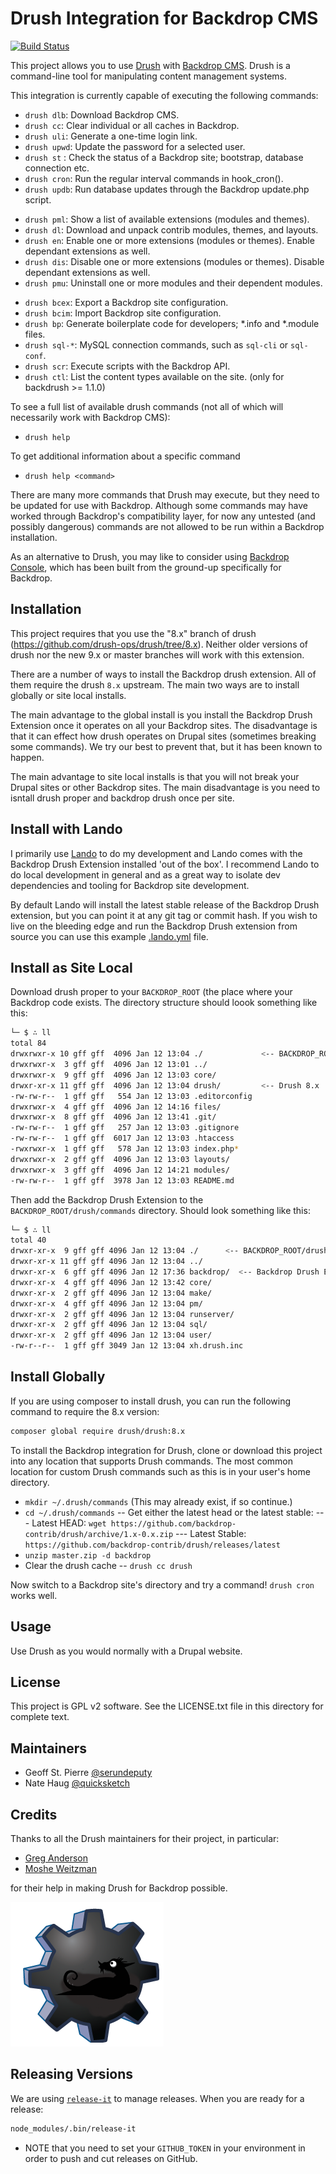 Drush Integration for Backdrop CMS
==================================

[![Build Status](https://travis-ci.org/backdrop-contrib/drush.svg?branch=1.x-1.x)](https://travis-ci.org/backdrop-contrib/drush)

This project allows you to use [Drush](https://github.com/drush-ops/drush) with
[Backdrop CMS](https://backdropcms.org). Drush is a command-line tool for
manipulating content management systems.

This integration is currently capable of executing the following commands:

* `drush dlb`: Download Backdrop CMS.
* `drush cc`: Clear individual or all caches in Backdrop.
* `drush uli`: Generate a one-time login link.
* `drush upwd`: Update the password for a selected user.
* `drush st` : Check the status of a Backdrop site; bootstrap, database connection etc.
* `drush cron`: Run the regular interval commands in hook_cron().
* `drush updb`: Run database updates through the Backdrop update.php script.

- `drush pml`: Show a list of available extensions (modules and themes).
- `drush dl`: Download and unpack contrib modules, themes, and layouts.
- `drush en`: Enable one or more extensions (modules or themes). Enable dependant extensions as well.
- `drush dis`: Disable one or more extensions (modules or themes). Disable dependant extensions as well.
- `drush pmu`: Uninstall one or more modules and their dependent modules.

* `drush bcex`: Export a Backdrop site configuration.
* `drush bcim`: Import Backdrop site configuration.
* `drush bp`: Generate boilerplate code for developers; *.info and *.module files.
* `drush sql-*`: MySQL connection commands, such as `sql-cli` or `sql-conf`.
* `drush scr`: Execute scripts with the Backdrop API.
* `drush ctl`: List the content types available on the site. (only for backdrush >= 1.1.0)

To see a full list of available drush commands (not all of which will 
necessarily work with Backdrop CMS):

* `drush help`

To get additional information about a specific command

* `drush help <command>`

There are many more commands that Drush may execute, but they need to be updated
for use with Backdrop. Although some commands may have worked through Backdrop's
compatibility layer, for now any untested (and possibly dangerous) commands are
not allowed to be run within a Backdrop installation.

As an alternative to Drush, you may like to consider using
[Backdrop Console](https://github.com/backdrop-contrib/b), which has been built
from the ground-up specifically for Backdrop.

Installation
------------

This project requires that you use the "8.x" branch of drush
(https://github.com/drush-ops/drush/tree/8.x). Neither older versions of drush
nor the new 9.x or master branches will work with this extension.

There are a number of ways to install the Backdrop drush extension. All of them
require the drush `8.x` upstream. The main two ways are to install globally or
site local installs.

The main advantage to the global install is you install the Backdrop Drush
Extension once it operates on all your Backdrop sites. The disadvantage is that
it can effect how drush operates on Drupal sites (sometimes breaking some
commands). We try our best to prevent that, but it has been known to happen.

The main advantage to site local installs is that you will not break your Drupal
sites or other Backdrop sites. The main disadvantage is you need to isntall
drush proper and backdrop drush once per site.

Install with Lando
------------------

I primarily use [Lando](https://docs.devwithlando.io) to do my development and
Lando comes with the Backdrop Drush Extension installed 'out of the box'. I
recommend Lando to do local development in general and as a great way to
isolate dev dependencies and tooling for Backdrop site development.

By default Lando will install the latest stable release of the Backdrop Drush
extension, but you can point it at any git tag or commit hash. If you wish to
live on the bleeding edge and run the Backdrop Drush extension from source you
can use this example
[.lando.yml](https://github.com/backdrop-contrib/drush/wiki/Contributing-code-to-the-Backdrop-drush-extension.)
file.

Install as Site Local
---------------------

Download drush proper to your `BACKDROP_ROOT` (the place where your Backdrop
code exists. The directory structure should loook something like this:

```bash
└─ $ ∴ ll
total 84
drwxrwxr-x 10 gff gff  4096 Jan 12 13:04 ./             <-- BACKDROP_ROOT
drwxrwxr-x  3 gff gff  4096 Jan 12 13:01 ../
drwxrwxr-x  9 gff gff  4096 Jan 12 13:03 core/
drwxr-xr-x 11 gff gff  4096 Jan 12 13:04 drush/         <-- Drush 8.x
-rw-rw-r--  1 gff gff   554 Jan 12 13:03 .editorconfig
drwxrwxr-x  4 gff gff  4096 Jan 12 14:16 files/
drwxrwxr-x  8 gff gff  4096 Jan 12 13:41 .git/
-rw-rw-r--  1 gff gff   257 Jan 12 13:03 .gitignore
-rw-rw-r--  1 gff gff  6017 Jan 12 13:03 .htaccess
-rwxrwxr-x  1 gff gff   578 Jan 12 13:03 index.php*
drwxrwxr-x  2 gff gff  4096 Jan 12 13:03 layouts/
drwxrwxr-x  3 gff gff  4096 Jan 12 14:21 modules/
-rw-rw-r--  1 gff gff  3978 Jan 12 13:03 README.md
```

Then add the Backdrop Drush Extension to the `BACKDROP_ROOT/drush/commands`
directory. Should look something like this:

```bash
└─ $ ∴ ll
total 40
drwxr-xr-x  9 gff gff 4096 Jan 12 13:04 ./      <-- BACKDROP_ROOT/drush/commands
drwxr-xr-x 11 gff gff 4096 Jan 12 13:04 ../
drwxr-xr-x  6 gff gff 4096 Jan 12 17:36 backdrop/  <-- Backdrop Drush Extension
drwxr-xr-x  4 gff gff 4096 Jan 12 13:42 core/
drwxr-xr-x  2 gff gff 4096 Jan 12 13:04 make/
drwxr-xr-x  4 gff gff 4096 Jan 12 13:04 pm/
drwxr-xr-x  2 gff gff 4096 Jan 12 13:04 runserver/
drwxr-xr-x  2 gff gff 4096 Jan 12 13:04 sql/
drwxr-xr-x  2 gff gff 4096 Jan 12 13:04 user/
-rw-r--r--  1 gff gff 3049 Jan 12 13:04 xh.drush.inc
```

Install Globally
----------------

If you are using composer to install drush, you can run the following command to
require the 8.x version:

```bash
composer global require drush/drush:8.x
```

To install the Backdrop integration for Drush, clone or download this project
into any location that supports Drush commands. The most common location for
custom Drush commands such as this is in your user's home directory.

- `mkdir ~/.drush/commands` (This may already exist, if so continue.)
- `cd ~/.drush/commands`
  -- Get either the latest head or the latest stable:
    --- Latest HEAD: `wget https://github.com/backdrop-contrib/drush/archive/1.x-0.x.zip`
    --- Latest Stable: `https://github.com/backdrop-contrib/drush/releases/latest`
- `unzip master.zip -d backdrop`
- Clear the drush cache
  -- `drush cc drush`

Now switch to a Backdrop site's directory and try a command! `drush cron` works
well.

Usage
-----

Use Drush as you would normally with a Drupal website.

License
-------

This project is GPL v2 software. See the LICENSE.txt file in this directory for
complete text.

Maintainers
-----------

- Geoff St. Pierre [@serundeputy](https://github.com/serundeputy)
- Nate Haug [@quicksketch](https://github.com/quicksketch)

Credits
-------

Thanks to all the Drush maintainers for their project, in particular:

- [Greg Anderson](https://github.com/greg-1-anderson)
- [Moshe Weitzman](https://github.com/weitzman)

for their help in making Drush for Backdrop possible.

![Drush Logo](backdrop-drush-extension-logopn.png)

Releasing Versions
------------------

We are using [`release-it`](https://github.com/release-it/release-it) to manage releases.  When you are ready for a release:

```bash
node_modules/.bin/release-it
```

* NOTE that you need to set your `GITHUB_TOKEN` in your environment in order to push and cut releases on GitHub.
